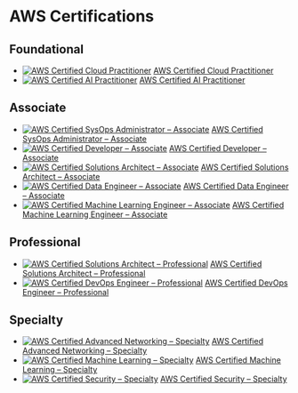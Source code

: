 # AWS Certifications

## Foundational

- [![AWS Certified Cloud Practitioner](https://d1.awsstatic.com/training-and-certification/certification-badges/AWS-Certified-Cloud-Practitioner_512x512.224c0ef2b91a48d0.png)](https://aws.amazon.com/certification/certified-cloud-practitioner/?ch=sec&sec=rmg&d=1) [AWS Certified Cloud Practitioner](https://aws.amazon.com/certification/certified-cloud-practitioner/?ch=sec&sec=rmg&d=1)
- [![AWS Certified AI Practitioner](https://d1.awsstatic.com/training-and-certification/certification-badges/AWS-Certified-AI-Practitioner_512x512.5ab28c9eb833e4c3.png)](https://aws.amazon.com/certification/certified-ai-practitioner/?ch=sec&sec=rmg&d=1) [AWS Certified AI Practitioner](https://aws.amazon.com/certification/certified-ai-practitioner/?ch=sec&sec=rmg&d=1)

## Associate

- [![AWS Certified SysOps Administrator – Associate](https://d1.awsstatic.com/training-and-certification/certification-badges/AWS-Certified-SysOps-Administrator-Associate_512x512.6d4927ae8ab5ffebd4e08d982984d34b.png)](https://aws.amazon.com/certification/certified-sysops-admin-associate/?ch=sec&sec=rmg&d=1) [AWS Certified SysOps Administrator – Associate](https://aws.amazon.com/certification/certified-sysops-admin-associate/?ch=sec&sec=rmg&d=1)
- [![AWS Certified Developer – Associate](https://d1.awsstatic.com/training-and-certification/certification-badges/AWS-Certified-Developer-Associate_512x512.63c37482e62b511a6c8b15e9653390aa.png)](https://aws.amazon.com/certification/certified-developer-associate/?ch=sec&sec=rmg&d=1) [AWS Certified Developer – Associate](https://aws.amazon.com/certification/certified-developer-associate/?ch=sec&sec=rmg&d=1)
- [![AWS Certified Solutions Architect – Associate](https://d1.awsstatic.com/training-and-certification/certification-badges/AWS-Certified-Solutions-Architect-Associate_512x512.317914b6f3c9511cc394a7e5d4216c2e.png)](https://aws.amazon.com/certification/certified-solutions-architect-associate/?ch=sec&sec=rmg&d=1) [AWS Certified Solutions Architect – Associate](https://aws.amazon.com/certification/certified-solutions-architect-associate/?ch=sec&sec=rmg&d=1)
- [![AWS Certified Data Engineer – Associate](https://d1.awsstatic.com/training-and-certification/certification-badges/AWS-Certified-Data-Engineer-Associate_512x512.b2f012345dd74f74b7872b37b0a062a0.png)](https://aws.amazon.com/certification/certified-data-engineer-associate/?ch=sec&sec=rmg&d=1) [AWS Certified Data Engineer – Associate](https://aws.amazon.com/certification/certified-data-engineer-associate/?ch=sec&sec=rmg&d=1)
- [![AWS Certified Machine Learning Engineer – Associate](https://d1.awsstatic.com/training-and-certification/certification-badges/AWS-Certified-Machine-Learning-Engineer-Associate_512x512.9b6d6c237b35e9c45c9b1be28b89aabc.png)](https://aws.amazon.com/certification/certified-machine-learning-engineer-associate/?ch=sec&sec=rmg&d=1) [AWS Certified Machine Learning Engineer – Associate](https://aws.amazon.com/certification/certified-machine-learning-engineer-associate/?ch=sec&sec=rmg&d=1)

## Professional

- [![AWS Certified Solutions Architect – Professional](https://d1.awsstatic.com/training-and-certification/certification-badges/AWS-Certified-Solutions-Architect-Professional_512x512.0dc7f6cf4bfae9e6c7d83a978d8d7b59.png)](https://aws.amazon.com/certification/certified-solutions-architect-professional/?ch=sec&sec=rmg&d=1) [AWS Certified Solutions Architect – Professional](https://aws.amazon.com/certification/certified-solutions-architect-professional/?ch=sec&sec=rmg&d=1)
- [![AWS Certified DevOps Engineer – Professional](https://d1.awsstatic.com/training-and-certification/certification-badges/AWS-Certified-DevOps-Engineer-Professional_512x512.57e69a34d7847d24b245f6ac5a9e5b6f.png)](https://aws.amazon.com/certification/certified-devops-engineer-professional/?ch=sec&sec=rmg&d=1) [AWS Certified DevOps Engineer – Professional](https://aws.amazon.com/certification/certified-devops-engineer-professional/?ch=sec&sec=rmg&d=1)

## Specialty

- [![AWS Certified Advanced Networking – Specialty](https://d1.awsstatic.com/training-and-certification/certification-badges/AWS-Certified-Advanced-Networking-Specialty_512x512.d7f9ec33b5cfc2e4d2c5b0cb43280ff9.png)](https://aws.amazon.com/certification/certified-advanced-networking-specialty/?ch=sec&sec=rmg&d=1) [AWS Certified Advanced Networking – Specialty](https://aws.amazon.com/certification/certified-advanced-networking-specialty/?ch=sec&sec=rmg&d=1)
- [![AWS Certified Machine Learning – Specialty](https://d1.awsstatic.com/training-and-certification/certification-badges/AWS-Certified-Machine-Learning-Specialty_512x512.9b50b1160bcb7d56b5c3d991ab87e154.png)](https://aws.amazon.com/certification/certified-machine-learning-specialty/) [AWS Certified Machine Learning – Specialty](https://aws.amazon.com/certification/certified-machine-learning-specialty/)
- [![AWS Certified Security – Specialty](https://d1.awsstatic.com/training-and-certification/certification-badges/AWS-Certified-Security-Specialty_512x512.1df56687d45ed4d8eab6c8a78c0c39db.png)](https://aws.amazon.com/certification/certified-security-specialty/) [AWS Certified Security – Specialty](https://aws.amazon.com/certification/certified-security-specialty/)
